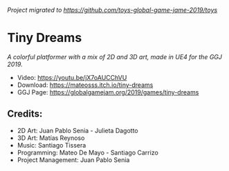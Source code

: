 _Project migrated to <https://github.com/toys-global-game-jame-2019/toys>_

# Tiny Dreams

*A colorful platformer with a mix of 2D and 3D art, made in UE4 for the GGJ 2019.*

- Video: https://youtu.be/jX7oAUCChVU
- Download: https://mateosss.itch.io/tiny-dreams
- GGJ Page: https://globalgamejam.org/2019/games/tiny-dreams

## Credits:
- 2D Art: Juan Pablo Senia - Julieta Dagotto
- 3D Art: Matías Reynoso
- Music: Santiago Tissera
- Programming: Mateo De Mayo - Santiago Carrizo
- Project Management: Juan Pablo Senia
